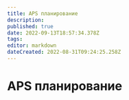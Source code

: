 ```yaml
---
title: APS планирование
description: 
published: true
date: 2022-09-13T18:57:34.378Z
tags: 
editor: markdown
dateCreated: 2022-08-31T09:24:25.258Z
---
```


# APS планирование

